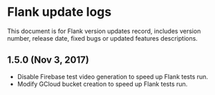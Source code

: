 # Flank update logs

This document is for Flank version updates record, includes version number, release date, fixed bugs or updated features descriptions.

## 1.5.0 (Nov 3, 2017)
 * Disable Firebase test video generation to speed up Flank tests run.
 * Modify GCloud bucket creation to speed up Flank tests run.